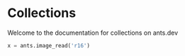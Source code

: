 # Collections

Welcome to the documentation for collections on ants.dev

```python
x = ants.image_read('r16')
```
